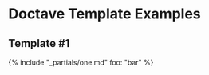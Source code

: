 Doctave Template Examples
=========================

## Template #1

{% include "_partials/one.md" foo: "bar" %}


